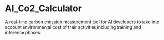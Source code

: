 # AI_Co2_Calculator
A real-time carbon emission measurement tool for AI developers to take into account environmental cost of their activities including training and inference phases.
